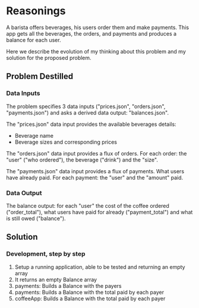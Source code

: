 # Reasonings

A barista offers beverages, his users order them and make payments.
This app gets all the beverages, the orders, and payments and produces a balance for each user.

Here we describe the evolution of my thinking about this problem and my solution for the proposed problem.

## Problem Destilled

### Data Inputs

The problem specifies 3 data inputs ("prices.json", "orders.json", "payments.json") and asks a derived data output: "balances.json".

The "prices.json" data input provides the available beverages details:

- Beverage name
- Beverage sizes and corresponding prices

The "orders.json" data input provides a flux of orders. For each order: the "user" ("who ordered"), the beverage ("drink") and the "size".

The "payments.json" data input provides a flux of payments. What users have already paid. For each payment: the "user" and the "amount" paid.

### Data Output

The balance output: for each "user" the cost of the coffee ordered ("order_total"), what users have paid for already ("payment_total") and what is still owed ("balance").

## Solution

### Development, step by step

1) Setup a running application, able to be tested and returning an empty array
2) It returns an empty Balance array
3) payments: Builds a Balance with the payers
4) payments: Builds a Balance with the total paid by each payer
5) coffeeApp: Builds a Balance with the total paid by each payer
